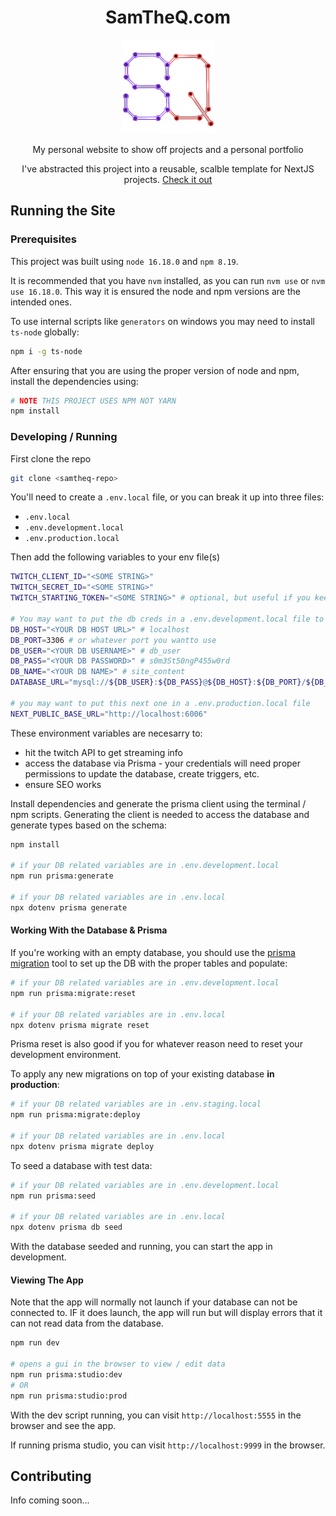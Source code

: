 <div align="center">

# SamTheQ.com

<img alt="The letters S and Q stylized to look like wires and circular nodes" src="https://raw.githubusercontent.com/SamuelQuinones/samtheq.com/d9a66022ceef3a7ec87eb2538d205ad8f31f1c9d/public/Logo_866.png" height="150" />

My personal website to show off projects and a personal portfolio

I've abstracted this project into a reusable, scalble template for NextJS projects. [Check it out](https://github.com/SamuelQuinones/nextjs-boilerplate)

</div>

## Running the Site

### Prerequisites

This project was built using `node 16.18.0` and `npm 8.19`.

It is recommended that you have `nvm` installed, as you can run `nvm use` or `nvm use 16.18.0`. This way it is ensured the node and npm versions are the intended ones.

To use internal scripts like `generators` on windows you may need to install `ts-node` globally:

```bash
npm i -g ts-node
```

After ensuring that you are using the proper version of node and npm, install the dependencies using:

```bash
# NOTE THIS PROJECT USES NPM NOT YARN
npm install
```

### Developing / Running

First clone the repo

```bash
git clone <samtheq-repo>
```

You'll need to create a `.env.local` file, or you can break it up into three files:

- `.env.local`
- `.env.development.local`
- `.env.production.local`

Then add the following variables to your env file(s)

```bash
TWITCH_CLIENT_ID="<SOME STRING>"
TWITCH_SECRET_ID="<SOME STRING>"
TWITCH_STARTING_TOKEN="<SOME STRING>" # optional, but useful if you keep restarting

# You may want to put the db creds in a .env.development.local file to be able to use the npm scripts easily
DB_HOST="<YOUR DB HOST URL>" # localhost
DB_PORT=3306 # or whatever port you wantto use
DB_USER="<YOUR DB USERNAME>" # db_user
DB_PASS="<YOUR DB PASSWORD>" # s0m3St50ngP455w0rd
DB_NAME="<YOUR DB NAME>" # site_content
DATABASE_URL="mysql://${DB_USER}:${DB_PASS}@${DB_HOST}:${DB_PORT}/${DB_NAME}"

# you may want to put this next one in a .env.production.local file
NEXT_PUBLIC_BASE_URL="http://localhost:6006"
```

These environment variables are necesarry to:

- hit the twitch API to get streaming info
- access the database via Prisma - your credentials will need proper permissions to update the database, create triggers, etc.
- ensure SEO works

Install dependencies and generate the prisma client using the terminal / npm scripts. Generating the client is needed to access the database and generate types based on the schema:

```bash
npm install

# if your DB related variables are in .env.development.local
npm run prisma:generate

# if your DB related variables are in .env.local
npx dotenv prisma generate
```

#### Working With the Database & Prisma

If you're working with an empty database, you should use the [prisma migration](https://www.prisma.io/docs/concepts/components/prisma-migrate) tool to set up the DB with the proper tables and populate:

```bash
# if your DB related variables are in .env.development.local
npm run prisma:migrate:reset

# if your DB related variables are in .env.local
npx dotenv prisma migrate reset
```

Prisma reset is also good if you for whatever reason need to reset your development environment.

To apply any new migrations on top of your existing database **in production**:

```bash
# if your DB related variables are in .env.staging.local
npm run prisma:migrate:deploy

# if your DB related variables are in .env.local
npx dotenv prisma migrate deploy
```

To seed a database with test data:

```bash
# if your DB related variables are in .env.development.local
npm run prisma:seed

# if your DB related variables are in .env.local
npx dotenv prisma db seed
```

With the database seeded and running, you can start the app in development.

#### Viewing The App

Note that the app will normally not launch if your database can not be connected to. IF it does launch, the app will run but will display errors that it can not read data from the database.

```bash
npm run dev

# opens a gui in the browser to view / edit data
npm run prisma:studio:dev
# OR
npm run prisma:studio:prod
```

With the dev script running, you can visit `http://localhost:5555` in the browser and see the app.

If running prisma studio, you can visit `http://localhost:9999` in the browser.

## Contributing

Info coming soon...
